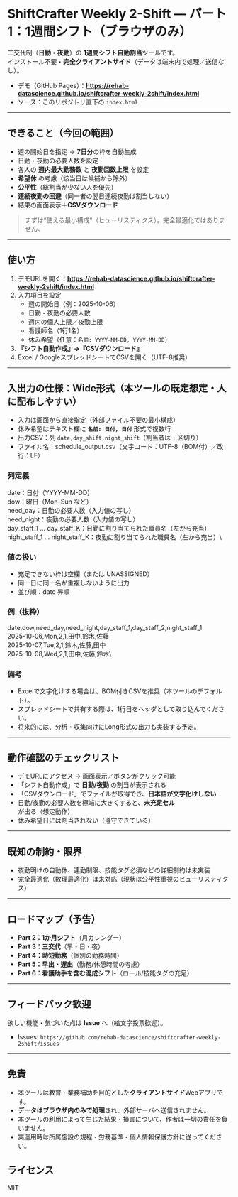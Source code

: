 # ShiftCrafter Weekly 2-Shift — パート1：1週間シフト（ブラウザのみ）

二交代制（**日勤・夜勤**）の **1週間シフト自動割当**ツールです。  
インストール不要・**完全クライアントサイド**（データは端末内で処理／送信なし）。

- デモ（GitHub Pages）：**https://rehab-datascience.github.io/shiftcrafter-weekly-2shift/index.html**
- ソース：このリポジトリ直下の `index.html`

---

## できること（今回の範囲）
- 週の開始日を指定 → **7日分**の枠を自動生成  
- 日勤・夜勤の必要人数を設定  
- 各人の **週内最大勤務数** と **夜勤回数上限** を設定  
- **希望休** の考慮（該当日は候補から除外）  
- **公平性**（総割当が少ない人を優先）  
- **連続夜勤の回避**（同一者の翌日連続夜勤は割当しない）  
- 結果の画面表示＋**CSVダウンロード**

> まずは“使える最小構成”（ヒューリスティクス）。完全最適化ではありません。

---

## 使い方
1. デモURLを開く：**https://rehab-datascience.github.io/shiftcrafter-weekly-2shift/index.html** 
2. 入力項目を設定  
   - 週の開始日（例：2025-10-06）  
   - 日勤・夜勤の必要人数  
   - 週内の個人上限／夜勤上限  
   - 看護師名（1行1名）  
   - 休み希望（任意：`名前: YYYY-MM-DD, YYYY-MM-DD`）  
3. **『シフト自動作成』→『CSVダウンロード』**  
4. Excel / GoogleスプレッドシートでCSVを開く（UTF-8推奨）

---

## 入出力の仕様：Wide形式（本ツールの既定想定・人に配布しやすい）
- 入力は画面から直接指定（外部ファイル不要の最小構成）  
- 休み希望はテキスト欄に **`名前: 日付, 日付`** 形式で複数行  
- 出力CSV：列 `date,day_shift,night_shift`（割当者は `;` 区切り）
- ファイル名：schedule_output.csv（文字コード：UTF-8（BOM付）／改行：LF）

### 列定義
date：日付（YYYY-MM-DD）\
dow：曜日（Mon–Sun など）\
need_day：日勤の必要人数（入力値の写し）\
need_night：夜勤の必要人数（入力値の写し）\
day_staff_1 ... day_staff_K：日勤に割り当てられた職員名（左から充当）\
night_staff_1 ... night_staff_K：夜勤に割り当てられた職員名（左から充当）\

### 値の扱い
- 充足できない枠は空欄（または UNASSIGNED）
- 同一日に同一名が重複しないように出力
- 並び順：date 昇順

### 例（抜粋）
date,dow,need_day,need_night,day_staff_1,day_staff_2,night_staff_1\
2025-10-06,Mon,2,1,田中,鈴木,佐藤\
2025-10-07,Tue,2,1,鈴木,佐藤,田中\
2025-10-08,Wed,2,1,田中,佐藤,鈴木\

### 備考
- Excelで文字化けする場合は、BOM付きCSVを推奨（本ツールのデフォルト）。
- スプレッドシートで共有する際は、1行目をヘッダとして取り込んでください。
- 将来的には、分析・収集向けにLong形式の出力も実装する予定。

---

## 動作確認のチェックリスト
- デモURLにアクセス → 画面表示／ボタンがクリック可能  
- 「シフト自動作成」で **日勤/夜勤** の割当が表示される  
- 「CSVダウンロード」でファイルが取得でき、**日本語が文字化けしない**  
- 日勤/夜勤の必要人数を極端に大きくすると、**未充足セル**が出る（想定動作）  
- 休み希望日には割当されない（遵守できている）

---

## 既知の制約・限界
- 夜勤明けの自動休、連勤制限、技能タグ必須などの詳細制約は未実装  
- 完全最適化（数理最適化）は未対応（現状は公平性重視のヒューリスティクス）

---

## ロードマップ（予告）
- **Part 2：1か月シフト**（月カレンダー）  
- **Part 3：三交代**（早・日・夜）  
- **Part 4：時短勤務**（個別の勤務時間）  
- **Part 5：早出・遅出**（勤務/休憩時間の考慮）  
- **Part 6：看護助手を含む混成シフト**（ロール/技能タグの充足）

---

## フィードバック歓迎
欲しい機能・気づいた点は **Issue** へ（絵文字投票歓迎）。  
- Issues: `https://github.com/rehab-datascience/shiftcrafter-weekly-2shift/issues`

---

## 免責
- 本ツールは教育・業務補助を目的とした**クライアントサイド**Webアプリです。  
- **データはブラウザ内のみで処理**され、外部サーバへ送信されません。  
- 本ツールの利用によって生じた結果・損害について、作者は一切の責任を負いません。  
- 実運用時は所属施設の規程・労務基準・個人情報保護方針に従ってください。

## ライセンス
MIT
